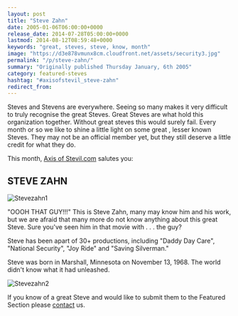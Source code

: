 ```yaml
---
layout: post
title: "Steve Zahn"
date: 2005-01-06T06:00:00+0000
release_date: 2014-07-28T05:00:00+0000
lastmod: 2014-08-12T08:59:48+0000
keywords: "great, steves, steve, know, month"
image: "https://d3e878vmunx8cm.cloudfront.net/assets/security3.jpg"
permalink: "/p/steve-zahn/"
summary: "Originally published Thursday January, 6th 2005"
category: featured-steves
hashtag: "#axisofstevil_steve-zahn"
redirect_from:
---
```


[id_1]: https://d3e878vmunx8cm.cloudfront.net/assets/security3.jpg "Stevezahn1"[id_2]: https://d3e878vmunx8cm.cloudfront.net/assets/silv3.jpg "Stevezahn2"
Steves and Stevens are everywhere. Seeing so many makes it very difficult to truly recognise the great Steves. Great Steves are what hold this organization together. Without great steves this would surely fail. Every month or so we like to shine a little light on some great , lesser known Steves. They may not be an official member yet, but they still deserve a little credit for what they do.

This month, [Axis of Stevil.com](/ "Axis of Stevil.com") salutes you:

## STEVE ZAHN ##

![Stevezahn1][id_1]

"OOOH THAT GUY!!!" This is Steve Zahn, many may know him and his work, but we are afraid that many more do not know anything about this great Steve. Sure you've seen him in that movie with . . . the guy?

Steve has been apart of 30+ productions, including "Daddy Day Care", "National Security", "Joy Ride" and "Saving Silverman."

Steve was born in Marshall, Minnesota on November 13, 1968. The world didn't know what it had unleashed.

![Stevezahn2][id_2]

If you know of a great Steve and would like to submit them to the Featured Section please [contact](/contact) us.

